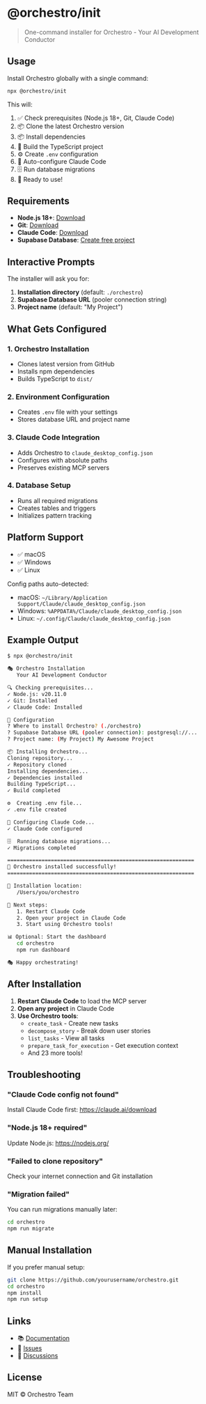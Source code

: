 # @orchestro/init

> One-command installer for Orchestro - Your AI Development Conductor

## Usage

Install Orchestro globally with a single command:

```bash
npx @orchestro/init
```

This will:
1. ✅ Check prerequisites (Node.js 18+, Git, Claude Code)
2. 📦 Clone the latest Orchestro version
3. 📦 Install dependencies
4. 🔨 Build the TypeScript project
5. ⚙️  Create `.env` configuration
6. 🔧 Auto-configure Claude Code
7. 🗄️  Run database migrations
8. 🎉 Ready to use!

## Requirements

- **Node.js 18+**: [Download](https://nodejs.org/)
- **Git**: [Download](https://git-scm.com/)
- **Claude Code**: [Download](https://claude.ai/download)
- **Supabase Database**: [Create free project](https://supabase.com/)

## Interactive Prompts

The installer will ask you for:

1. **Installation directory** (default: `./orchestro`)
2. **Supabase Database URL** (pooler connection string)
3. **Project name** (default: "My Project")

## What Gets Configured

### 1. Orchestro Installation
- Clones latest version from GitHub
- Installs npm dependencies
- Builds TypeScript to `dist/`

### 2. Environment Configuration
- Creates `.env` file with your settings
- Stores database URL and project name

### 3. Claude Code Integration
- Adds Orchestro to `claude_desktop_config.json`
- Configures with absolute paths
- Preserves existing MCP servers

### 4. Database Setup
- Runs all required migrations
- Creates tables and triggers
- Initializes pattern tracking

## Platform Support

- ✅ macOS
- ✅ Windows
- ✅ Linux

Config paths auto-detected:
- macOS: `~/Library/Application Support/Claude/claude_desktop_config.json`
- Windows: `%APPDATA%/Claude/claude_desktop_config.json`
- Linux: `~/.config/Claude/claude_desktop_config.json`

## Example Output

```bash
$ npx @orchestro/init

🎭 Orchestro Installation
   Your AI Development Conductor

🔍 Checking prerequisites...
✓ Node.js: v20.11.0
✓ Git: Installed
✓ Claude Code: Installed

📝 Configuration
? Where to install Orchestro? (./orchestro)
? Supabase Database URL (pooler connection): postgresql://...
? Project name: (My Project) My Awesome Project

📦 Installing Orchestro...
Cloning repository...
✓ Repository cloned
Installing dependencies...
✓ Dependencies installed
Building TypeScript...
✓ Build completed

⚙️  Creating .env file...
✓ .env file created

🔧 Configuring Claude Code...
✓ Claude Code configured

🗄️  Running database migrations...
✓ Migrations completed

============================================================
🎉 Orchestro installed successfully!
============================================================

📍 Installation location:
   /Users/you/orchestro

🚀 Next steps:
   1. Restart Claude Code
   2. Open your project in Claude Code
   3. Start using Orchestro tools!

📊 Optional: Start the dashboard
   cd orchestro
   npm run dashboard

🎭 Happy orchestrating!
```

## After Installation

1. **Restart Claude Code** to load the MCP server
2. **Open any project** in Claude Code
3. **Use Orchestro tools**:
   - `create_task` - Create new tasks
   - `decompose_story` - Break down user stories
   - `list_tasks` - View all tasks
   - `prepare_task_for_execution` - Get execution context
   - And 23 more tools!

## Troubleshooting

### "Claude Code config not found"
Install Claude Code first: https://claude.ai/download

### "Node.js 18+ required"
Update Node.js: https://nodejs.org/

### "Failed to clone repository"
Check your internet connection and Git installation

### "Migration failed"
You can run migrations manually later:
```bash
cd orchestro
npm run migrate
```

## Manual Installation

If you prefer manual setup:

```bash
git clone https://github.com/yourusername/orchestro.git
cd orchestro
npm install
npm run setup
```

## Links

- 📚 [Documentation](https://github.com/yourusername/orchestro)
- 🐛 [Issues](https://github.com/yourusername/orchestro/issues)
- 💬 [Discussions](https://github.com/yourusername/orchestro/discussions)

## License

MIT © Orchestro Team
